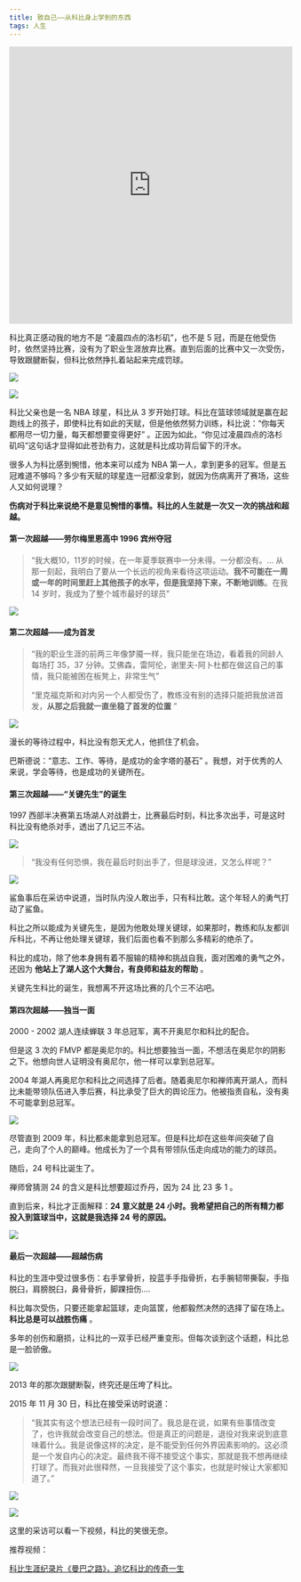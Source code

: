 ```yaml
---
title: 致自己——从科比身上学到的东西
tags: 人生
---
```




<iframe height=498px width=510px src="https://hairrrrr.github.io\assets\2020-08-02-1.mp4" frameborder=0 allowfullscreen></iframe>


科比真正感动我的地方不是 “凌晨四点的洛杉矶”，也不是 5 冠，而是在他受伤时，依然坚持比赛，没有为了职业生涯放弃比赛。直到后面的比赛中又一次受伤，导致跟腱断裂，但科比依然挣扎着站起来完成罚球。

![](D:\Github\hairrrrr.github.io\assets\2020-08-01-2.gif)

![](D:\Github\hairrrrr.github.io\assets\2020-08-01-3.gif)



科比父亲也是一名 NBA 球星，科比从 3 岁开始打球。科比在篮球领域就是赢在起跑线上的孩子，即使科比有如此的天赋，但是他依然努力训练，科比说：“你每天都用尽一切力量，每天都想要变得更好” 。正因为如此，“你见过凌晨四点的洛杉矶吗”这句话才显得如此苍劲有力，这就是科比成功背后留下的汗水。

很多人为科比感到惋惜，他本来可以成为 NBA 第一人，拿到更多的冠军。但是五冠难道不够吗？多少有天赋的球星连一冠都没拿到，就因为伤病离开了赛场，这些人又如何说理？

**伤病对于科比来说绝不是意见惋惜的事情。科比的人生就是一次又一次的挑战和超越。**

#### 第一次超越——劳尔梅里恩高中 1996  宾州夺冠

> “我大概10，11岁的时候，在一年夏季联赛中一分未得。一分都没有。... 从那一刻起，我明白了要从一个长远的视角来看待这项运动。**我不可能在一周或一年的时间里赶上其他孩子的水平，但是我坚持下来，不断地训练**。在我 14 岁时，我成为了整个城市最好的球员”

![](D:\Github\hairrrrr.github.io\assets\2020-08-01-1.png)

#### 第二次超越——成为首发

> “我的职业生涯的前两三年像梦魇一样，我只能坐在场边，看着我的同龄人每场打 35，37 分钟。艾佛森，雷阿伦，谢里夫-阿卜杜都在做这自己的事情，我只能被困在板凳上，非常生气”
>
> “里克福克斯和对内另一个人都受伤了，教练没有别的选择只能把我放进首发，**从那之后我就一直坐稳了首发的位置** ”

![](D:\Github\hairrrrr.github.io\assets\2020-08-02-1.png)

漫长的等待过程中，科比没有怨天尤人，他抓住了机会。

巴斯德说：“意志、工作、等待，是成功的金字塔的基石” 。我想，对于优秀的人来说，学会等待，也是成功的关键所在。

#### 第三次超越——“关键先生”的诞生

1997 西部半决赛第五场湖人对战爵士，比赛最后时刻，科比多次出手，可是这时科比没有绝杀对手，透出了几记三不沾。

![](D:\Github\hairrrrr.github.io\assets\2020-08-02-1.gif)

> “我没有任何恐惧，我在最后时刻出手了，但是球没进，又怎么样呢？”

![](D:\Github\hairrrrr.github.io\assets\2020-08-02-2.png)

鲨鱼事后在采访中说道，当时队内没人敢出手，只有科比敢。这个年轻人的勇气打动了鲨鱼。

科比之所以能成为关键先生，是因为他敢处理关键球，如果那时，教练和队友都训斥科比，不再让他处理关键球，我们后面也看不到那么多精彩的绝杀了。

科比的成功，除了他本身拥有着不服输的精神和挑战自我，面对困难的勇气之外，还因为 **他站上了湖人这个大舞台，有良师和益友的帮助** 。

关键先生科比的诞生，我想离不开这场比赛的几个三不沾吧。



#### 第四次超越——独当一面

2000 - 2002 湖人连续蝉联 3 年总冠军，离不开奥尼尔和科比的配合。

但是这 3 次的 FMVP 都是奥尼尔的。科比想要独当一面，不想活在奥尼尔的阴影之下。他想向世人证明没有奥尼尔，他一样可以拿到总冠军。

2004 年湖人再奥尼尔和科比之间选择了后者。随着奥尼尔和禅师离开湖人，而科比未能带领队伍进入季后赛，科比承受了巨大的舆论压力。他被指责自私，没有奥不可能拿到总冠军。

![](D:\Github\hairrrrr.github.io\assets\2020-08-02-3.png)

尽管直到 2009 年，科比都未能拿到总冠军。但是科比却在这些年间突破了自己，走向了个人的巅峰。他成长为了一个具有带领队伍走向成功的能力的球员。

随后，24 号科比诞生了。

禅师曾猜测 24 的含义是科比想要超过乔丹，因为 24 比 23 多 1 。

直到后来，科比才正面解释：**24 意义就是 24 小时。我希望把自己的所有精力都投入到篮球当中，这就是我选择 24 号的原因。** 

![](D:\Github\hairrrrr.github.io\assets\2020-08-02-4.png)



#### 最后一次超越——超越伤病

科比的生涯中受过很多伤：右手掌骨折，投蓝手手指骨折，右手腕韧带撕裂，手指脱臼，肩膀脱臼，鼻骨骨折，脚踝扭伤....

科比每次受伤，只要还能拿起篮球，走向篮筐，他都毅然决然的选择了留在场上。**科比总是可以战胜伤痛** 。

多年的创伤和磨损，让科比的一双手已经严重变形。但每次谈到这个话题，科比总是一脸骄傲。

![](D:\Github\hairrrrr.github.io\assets\2020-08-02-5.png)

2013 年的那次跟腱断裂，终究还是压垮了科比。

2015 年 11 月 30 日，科比在接受采访时说道：

> “我其实有这个想法已经有一段时间了。我总是在说，如果有些事情改变了，也许我就会改变自己的想法。但是真正的问题是，退役对我来说到底意味着什么。我是说像这样的决定，是不能受到任何外界因素影响的。这必须是一个发自内心的决定。最终我不得不接受这个事实，那就是我不想再继续打球了。而我对此很释然，一旦我接受了这个事实，也就是时候让大家都知道了。”

![](D:\Github\hairrrrr.github.io\assets\2020-08-02-6.png)

![](D:\Github\hairrrrr.github.io\assets\2020-08-02-7.png)

这里的采访可以看一下视频，科比的笑很无奈。



推荐视频：

[科比生涯纪录片《曼巴之路》，追忆科比的传奇一生](https://www.bilibili.com/video/BV1Vh411Z74T/)